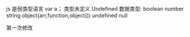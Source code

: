 js 是弱类型语言 var a； 类型未定义 Undefined
数据类型:
boolean number string object(arr,function,object()) undefined null

第一次修改
